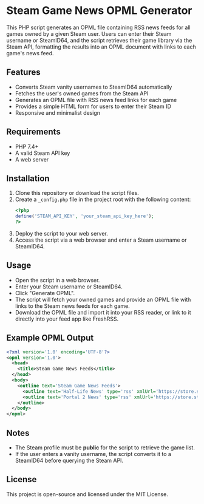 # Steam Game News OPML Generator

This PHP script generates an OPML file containing RSS news feeds for all games owned by a given Steam user. Users can enter their Steam username or SteamID64, and the script retrieves their game library via the Steam API, formatting the results into an OPML document with links to each game's news feed.

## Features
- Converts Steam vanity usernames to SteamID64 automatically
- Fetches the user's owned games from the Steam API
- Generates an OPML file with RSS news feed links for each game
- Provides a simple HTML form for users to enter their Steam ID
- Responsive and minimalist design

## Requirements
- PHP 7.4+
- A valid Steam API key
- A web server

## Installation
1. Clone this repository or download the script files.
2. Create a `_config.php` file in the project root with the following content:
   ```php
   <?php
   define('STEAM_API_KEY', 'your_steam_api_key_here');
   ?>
   ```
3. Deploy the script to your web server.
4. Access the script via a web browser and enter a Steam username or SteamID64.

## Usage
- Open the script in a web browser.
- Enter your Steam username or SteamID64.
- Click "Generate OPML".
- The script will fetch your owned games and provide an OPML file with links to the Steam news feeds for each game.
- Download the OPML file and import it into your RSS reader, or link to it directly into your feed app like FreshRSS.

## Example OPML Output
```xml
<?xml version='1.0' encoding='UTF-8'?>
<opml version='1.0'>
  <head>
    <title>Steam Game News Feeds</title>
  </head>
  <body>
    <outline text='Steam Game News Feeds'>
      <outline text='Half-Life News' type='rss' xmlUrl='https://store.steampowered.com/feeds/news/app/70/' />
      <outline text='Portal 2 News' type='rss' xmlUrl='https://store.steampowered.com/feeds/news/app/620/' />
    </outline>
  </body>
</opml>
```

## Notes
- The Steam profile must be **public** for the script to retrieve the game list.
- If the user enters a vanity username, the script converts it to a SteamID64 before querying the Steam API.

## License
This project is open-source and licensed under the MIT License.
